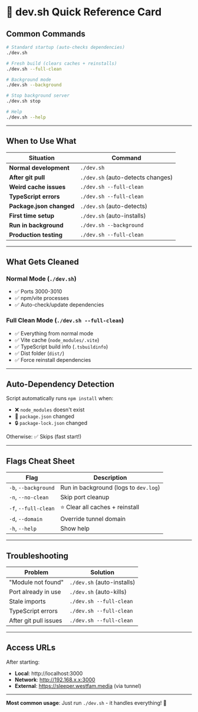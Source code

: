 # 🚀 dev.sh Quick Reference Card

## Common Commands

```bash
# Standard startup (auto-checks dependencies)
./dev.sh

# Fresh build (clears caches + reinstalls)
./dev.sh --full-clean

# Background mode
./dev.sh --background

# Stop background server
./dev.sh stop

# Help
./dev.sh --help
```

---

## When to Use What

| Situation | Command |
|-----------|---------|
| **Normal development** | `./dev.sh` |
| **After git pull** | `./dev.sh` (auto-detects changes) |
| **Weird cache issues** | `./dev.sh --full-clean` |
| **TypeScript errors** | `./dev.sh --full-clean` |
| **Package.json changed** | `./dev.sh` (auto-detects) |
| **First time setup** | `./dev.sh` (auto-installs) |
| **Run in background** | `./dev.sh --background` |
| **Production testing** | `./dev.sh --full-clean` |

---

## What Gets Cleaned

### Normal Mode (`./dev.sh`)
- ✅ Ports 3000-3010
- ✅ npm/vite processes
- ✅ Auto-check/update dependencies

### Full Clean Mode (`./dev.sh --full-clean`)
- ✅ Everything from normal mode
- ✅ Vite cache (`node_modules/.vite`)
- ✅ TypeScript build info (`.tsbuildinfo`)
- ✅ Dist folder (`dist/`)
- ✅ Force reinstall dependencies

---

## Auto-Dependency Detection

Script automatically runs `npm install` when:
- ❌ `node_modules` doesn't exist
- 📝 `package.json` changed
- 🔒 `package-lock.json` changed

Otherwise: ✅ Skips (fast start!)

---

## Flags Cheat Sheet

| Flag | Description |
|------|-------------|
| `-b`, `--background` | Run in background (logs to `dev.log`) |
| `-n`, `--no-clean` | Skip port cleanup |
| `-f`, `--full-clean` | ⭐ Clear all caches + reinstall |
| `-d`, `--domain` | Override tunnel domain |
| `-h`, `--help` | Show help |

---

## Troubleshooting

| Problem | Solution |
|---------|----------|
| "Module not found" | `./dev.sh` (auto-installs) |
| Port already in use | `./dev.sh` (auto-kills) |
| Stale imports | `./dev.sh --full-clean` |
| TypeScript errors | `./dev.sh --full-clean` |
| After git pull issues | `./dev.sh --full-clean` |

---

## Access URLs

After starting:
- **Local**: http://localhost:3000
- **Network**: http://192.168.x.x:3000
- **External**: https://sleeper.westfam.media (via tunnel)

---

**Most common usage**: Just run `./dev.sh` - it handles everything! 🎯
